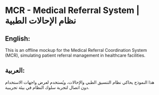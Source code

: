 # MCR - Medical Referral System | نظام الإحالات الطبية

## English:
This is an offline mockup for the Medical Referral Coordination System (MCR), simulating patient referral management in healthcare facilities.

## العربية:
هذا النموذج يحاكي نظام التنسيق الطبي والإحالات، ويُستخدم لعرض واجهات الاستخدام دون اتصال لتجربة سلوك النظام في بيئة تجريبية.
